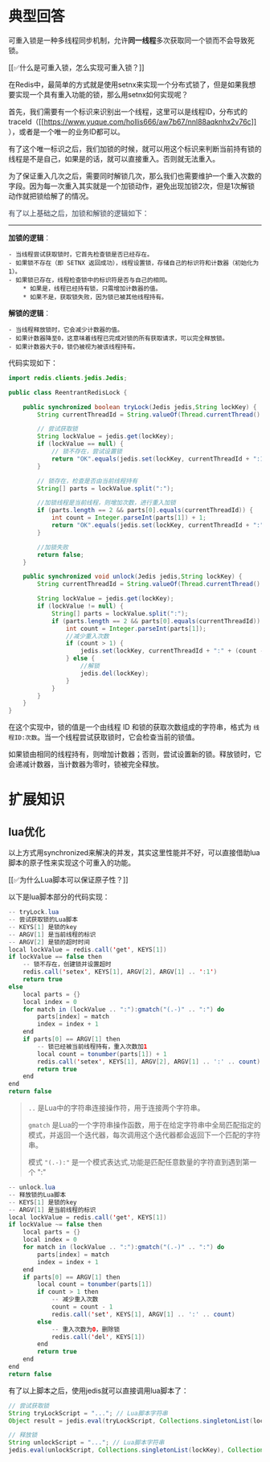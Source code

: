 # 典型回答


可重入锁是一种多线程同步机制，允许**同一线程**多次获取同一个锁而不会导致死锁。



[[✅什么是可重入锁，怎么实现可重入锁？]]



在Redis中，最简单的方式就是使用setnx来实现一个分布式锁了，但是如果我想要实现一个具有重入功能的锁，那么用setnx如何实现呢？



首先，我们需要有一个标识来识别出一个线程，这里可以是线程ID，分布式的traceId（[[https://www.yuque.com/hollis666/aw7b67/nnl88aqknhx2v76c]] ），或者是一个唯一的业务ID都可以。



有了这个唯一标识之后，我们加锁的时候，就可以用这个标识来判断当前持有锁的线程是不是自己，如果是的话，就可以直接重入。否则就无法重入。



为了保证重入几次之后，需要同时解锁几次，那么我们也需要维护一个重入次数的字段。因为每一次重入其实就是一个加锁动作，避免出现加锁2次，但是1次解锁动作就把锁给解了的情况。

<font style="color:rgb(55, 65, 81);"></font>

<font style="color:rgb(55, 65, 81);">有了以上基础之后，加锁和解锁的逻辑如下：</font>

****

**加锁的逻辑**<font style="color:rgb(55, 65, 81);">：</font>

    - 当线程尝试获取锁时，它首先检查锁是否已经存在。
    - 如果锁不存在（即 SETNX 返回成功），线程设置锁，存储自己的标识符和计数器（初始化为1）。
    - 如果锁已存在，线程检查锁中的标识符是否与自己的相同。
        * 如果是，线程已经持有锁，只需增加计数器的值。
        * 如果不是，获取锁失败，因为锁已被其他线程持有。



**解锁的逻辑**<font style="color:rgb(55, 65, 81);">：</font>

    - 当线程释放锁时，它会减少计数器的值。
    - 如果计数器降至0，这意味着线程已完成对锁的所有获取请求，可以完全释放锁。
    - 如果计数器大于0，锁仍被视为被该线程持有。



代码实现如下：



```java
import redis.clients.jedis.Jedis;

public class ReentrantRedisLock {

    public synchronized boolean tryLock(Jedis jedis,String lockKey) {
        String currentThreadId = String.valueOf(Thread.currentThread().getId());

        // 尝试获取锁
        String lockValue = jedis.get(lockKey);
        if (lockValue == null) {
            // 锁不存在，尝试设置锁
            return "OK".equals(jedis.set(lockKey, currentThreadId + ":1", "NX", "EX", 30));
        }

        // 锁存在，检查是否由当前线程持有
        String[] parts = lockValue.split(":");

        //加锁线程是当前线程，则增加次数，进行重入加锁
        if (parts.length == 2 && parts[0].equals(currentThreadId)) {
            int count = Integer.parseInt(parts[1]) + 1;
            return "OK".equals(jedis.set(lockKey, currentThreadId + ":" + count, "XX", "EX", 30));
        }

        //加锁失败
        return false;
    }

    public synchronized void unlock(Jedis jedis,String lockKey) {
        String currentThreadId = String.valueOf(Thread.currentThread().getId());

        String lockValue = jedis.get(lockKey);
        if (lockValue != null) {
            String[] parts = lockValue.split(":");
            if (parts.length == 2 && parts[0].equals(currentThreadId)) {
                int count = Integer.parseInt(parts[1]);
                //减少重入次数
                if (count > 1) {
                    jedis.set(lockKey, currentThreadId + ":" + (count - 1), "XX", "EX", 30);
                } else {
                    //解锁
                    jedis.del(lockKey);
                }
            }
        }
    }
}

```



在这个实现中，锁的值是一个由线程 ID 和锁的获取次数组成的字符串，格式为 `线程ID:次数`。当一个线程尝试获取锁时，它会检查当前的锁值。



如果锁由相同的线程持有，则增加计数器；否则，尝试设置新的锁。释放锁时，它会递减计数器，当计数器为零时，锁被完全释放。



# 扩展知识


## lua优化


以上方式用synchronized来解决的并发，其实这里性能并不好，可以直接借助lua脚本的原子性来实现这个可重入的功能。



[[✅为什么Lua脚本可以保证原子性？]]



以下是lua脚本部分的代码实现：



```java
-- tryLock.lua
-- 尝试获取锁的Lua脚本
-- KEYS[1] 是锁的key
-- ARGV[1] 是当前线程的标识
-- ARGV[2] 是锁的超时时间
local lockValue = redis.call('get', KEYS[1])
if lockValue == false then
    -- 锁不存在，创建锁并设置超时
    redis.call('setex', KEYS[1], ARGV[2], ARGV[1] .. ':1')
    return true
else
    local parts = {}
    local index = 0
    for match in (lockValue .. ":"):gmatch("(.-)" .. ":") do
        parts[index] = match
        index = index + 1
    end
    if parts[0] == ARGV[1] then
        -- 锁已经被当前线程持有，重入次数加1
        local count = tonumber(parts[1]) + 1
        redis.call('setex', KEYS[1], ARGV[2], ARGV[1] .. ':' .. count)
        return true
    end
end
return false

```



> `..` 是Lua中的字符串连接操作符，用于连接两个字符串。
>
> `gmatch` 是Lua的一个字符串操作函数，用于在给定字符串中全局匹配指定的模式，并返回一个迭代器，每次调用这个迭代器都会返回下一个匹配的字符串。
>
> 模式 `"(.-):"` 是一个模式表达式,功能是匹配任意数量的字符直到遇到第一个 ":"
>



```java
-- unlock.lua
-- 释放锁的Lua脚本
-- KEYS[1] 是锁的key
-- ARGV[1] 是当前线程的标识
local lockValue = redis.call('get', KEYS[1])
if lockValue ~= false then
    local parts = {}
    local index = 0
    for match in (lockValue .. ":"):gmatch("(.-)" .. ":") do
        parts[index] = match
        index = index + 1
    end
    if parts[0] == ARGV[1] then
        local count = tonumber(parts[1])
        if count > 1 then
            -- 减少重入次数
            count = count - 1
            redis.call('set', KEYS[1], ARGV[1] .. ':' .. count)
        else
            -- 重入次数为0，删除锁
            redis.call('del', KEYS[1])
        end
        return true
    end
end
return false

```



有了以上脚本之后，使用jedis就可以直接调用lua脚本了：



```java
// 尝试获取锁
String tryLockScript = "..."; // Lua脚本字符串
Object result = jedis.eval(tryLockScript, Collections.singletonList(lockKey), Arrays.asList(currentThreadId, "30"));

// 释放锁
String unlockScript = "..."; // Lua脚本字符串
jedis.eval(unlockScript, Collections.singletonList(lockKey), Collections.singletonList(currentThreadId));
```

